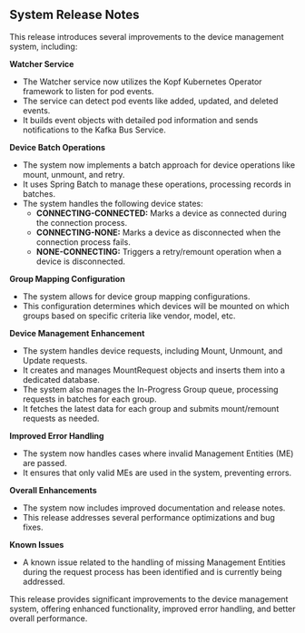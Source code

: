 ## System Release Notes

This release introduces several improvements to the device management system, including:

**Watcher Service**

* The Watcher service now utilizes the Kopf Kubernetes Operator framework to listen for pod events.
* The service can detect pod events like added, updated, and deleted events.
* It builds event objects with detailed pod information and sends notifications to the Kafka Bus Service.

**Device Batch Operations**

* The system now implements a batch approach for device operations like mount, unmount, and retry.
* It uses Spring Batch to manage these operations, processing records in batches.
* The system handles the following device states:
    * **CONNECTING-CONNECTED:** Marks a device as connected during the connection process.
    * **CONNECTING-NONE:** Marks a device as disconnected when the connection process fails.
    * **NONE-CONNECTING:** Triggers a retry/remount operation when a device is disconnected.

**Group Mapping Configuration**

* The system allows for device group mapping configurations.
* This configuration determines which devices will be mounted on which groups based on specific criteria like vendor, model, etc.

**Device Management Enhancement**

* The system handles device requests, including Mount, Unmount, and Update requests.
* It creates and manages MountRequest objects and inserts them into a dedicated database.
* The system also manages the In-Progress Group queue, processing requests in batches for each group.
* It fetches the latest data for each group and submits mount/remount requests as needed.

**Improved Error Handling**

* The system now handles cases where invalid Management Entities (ME) are passed.
* It ensures that only valid MEs are used in the system, preventing errors.

**Overall Enhancements**

* The system now includes improved documentation and release notes.
* This release addresses several performance optimizations and bug fixes.

**Known Issues**

* A known issue related to the handling of missing Management Entities during the request process has been identified and is currently being addressed. 

This release provides significant improvements to the device management system, offering enhanced functionality, improved error handling, and better overall performance.

